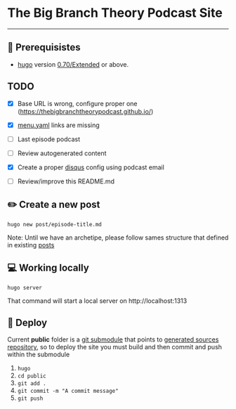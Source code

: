 # The Big Branch Theory Podcast Site
---

## :hammer: Prerequisistes

- [hugo](gohugo.io) version [0.70/Extended](https://github.com/gohugoio/hugo/releases) or above.

## TODO

- [x] Base URL is wrong, configure proper one (https://thebigbranchtheorypodcast.github.io/)
- [x] [menu.yaml](data/menu.yaml) links are missing
- [ ] Last episode podcast
- [ ] Review autogenerated content
- [x] Create a proper [disqus](https://disqus.com/) config using podcast email
- [ ] Review/improve this README.md



## :pencil2: Create a new post

`hugo new post/episode-title.md`

Note: Until we have an archetipe, please follow sames structure that defined in existing [posts](content/post)

## :computer: Working locally

`hugo server`

That command will start a local server on http://localhost:1313

## :rocket: Deploy

Current **public** folder is a [git submodule](https://git-scm.com/book/en/v2/Git-Tools-Submodules) that points to [generated sources repository](https://github.com/thebigbranchtheorypodcast/thebigbranchtheorypodcast.github.io), so to deploy the site you must build and then commit and push within the submodule

1. `hugo`
2. `cd public`
3. `git add .`
4. `git commit -m "A commit message"`
5. `git push`

